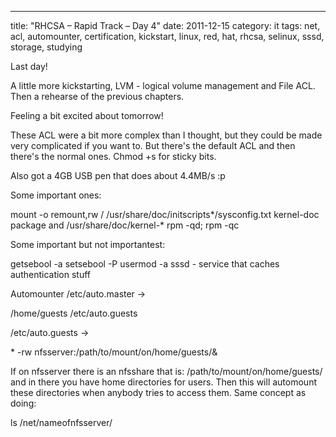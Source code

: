 ---
title: "RHCSA – Rapid Track – Day 4"
date: 2011-12-15
category: it
tags: net, acl, automounter, certification, kickstart, linux, red, hat, rhcsa, selinux, sssd, storage, studying

Last day!

A little more kickstarting, LVM - logical volume management and File ACL. Then a rehearse of the previous chapters.

Feeling a bit excited about tomorrow!

These ACL were a bit more complex than I thought, but they could be made very complicated if you want to. But there's the default ACL and then there's the normal ones. Chmod +s for sticky bits.

Also got a 4GB USB pen that does about 4.4MB/s :p

Some important ones:

mount -o remount,rw /
/usr/share/doc/initscripts\*/sysconfig.txt
kernel-doc package and /usr/share/doc/kernel-\*
rpm -qd; rpm -qc

Some important but not importantest:

getsebool -a
setsebool -P
usermod -a
sssd - service that caches authentication stuff

Automounter /etc/auto.master ->

/home/guests    /etc/auto.guests

/etc/auto.guests ->

\* -rw nfsserver:/path/to/mount/on/home/guests/&

If on nfsserver there is an nfsshare that is: /path/to/mount/on/home/guests/ and in there you have home directories for users. Then this will automount these directories when anybody tries to access them. Same concept as doing:

ls /net/nameofnfsserver/
